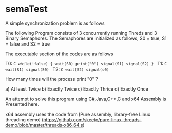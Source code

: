 # semaTest
A simple synchronization problem is as follows

The following Program consists of 3 concurrently running Threds and 3 Binary Semaphores.
The Semaphores are initialized as follows, S0 = true, S1 = false and S2 = true

The executable section of the codes are as follows

T0:
	```C
	while(!false) {
		wait(S0)
		print("0")
		signal(S1)
		signal(S2)
	}
	```
T1:
	```C
	wait(S1)
	signal(S0)
	```
T2:
	```C
	wait(S2)
	signal(s0)
	```

How many times will the process print "0" ?

a) At least Twice
b) Exactly Twice
c) Exactly Thrice
d) Exactly Once


An attempt to solve this program using C#,Java,C++,C and x64 Assembly is Presented here.

x64 assembly uses the code from [Pure assembly, library-free Linux threading demo] (https://github.com/skeeto/pure-linux-threads-demo/blob/master/threads-x86_64.s)
